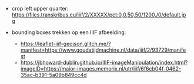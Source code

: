 * crop left upper quarter: https://files.transkribus.eu/iiif/2/XXXXX/pct:0,0,50,50/1200,/0/default.jpg


* bounding boxes trekken op een IIIF afbeelding:
  * https://leaflet-iiif-geojson.glitch.me/?manifest=https://www.goudatijdmachine.nl/data/iiif/2/93729/manifest
  * https://jbhoward-dublin.github.io/IIIF-imageManipulation/index.html?imageID=https://maior-images.memorix.nl/utr/iiif/6f6cb04f-0462-35ac-b391-5a09b849cc4d
